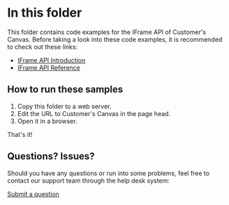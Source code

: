 In this folder
==============

This folder contains code examples for the IFrame API of Customer's Canvas. Before taking a look into these code examples, it is recommended to check out these links: 

- [IFrame API Introduction](https://customerscanvas.com/docs/cc/IframeApi-introduction.htm)
- [IFrame API Reference](https://customerscanvas.com/docs/cc/customerscanvas.htm)

## How to run these samples

1. Copy this folder to a web server.
2. Edit the URL to Customer's Canvas in the page head. 
3. Open it in a browser.

That's it!

## Questions? Issues?

Should you have any questions or run into some problems, feel free to contact our support team through the help desk system: 

[Submit a question](https://customerscanvas.com/account/cases/add)
